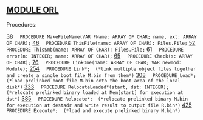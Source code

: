 
## [MODULE ORL](https://github.com/io-core/Build/blob/main/ORL.Mod)

Procedures:

[38](https://github.com/io-core/Build/blob/main/ORL.Mod#38) `  PROCEDURE MakeFileName(VAR FName: ARRAY OF CHAR; name, ext: ARRAY OF CHAR);`
[46](https://github.com/io-core/Build/blob/main/ORL.Mod#46) `  PROCEDURE ThisFile(name: ARRAY OF CHAR): Files.File;`
[52](https://github.com/io-core/Build/blob/main/ORL.Mod#52) `  PROCEDURE ThisSmb(name: ARRAY OF CHAR): Files.File;`
[61](https://github.com/io-core/Build/blob/main/ORL.Mod#61) `  PROCEDURE error(n: INTEGER; name: ARRAY OF CHAR);`
[65](https://github.com/io-core/Build/blob/main/ORL.Mod#65) `  PROCEDURE Check(s: ARRAY OF CHAR);`
[76](https://github.com/io-core/Build/blob/main/ORL.Mod#76) `  PROCEDURE LinkOne(name: ARRAY OF CHAR; VAR newmod: Module);`
[254](https://github.com/io-core/Build/blob/main/ORL.Mod#254) `  PROCEDURE Link*;  (*link multiple object files together and create a single boot file M.bin from them*)`
[308](https://github.com/io-core/Build/blob/main/ORL.Mod#308) `  PROCEDURE Load*;  (*load prelinked boot file M.bin onto the boot area of the local disk*)`
[333](https://github.com/io-core/Build/blob/main/ORL.Mod#333) `  PROCEDURE RelocateLoaded*(start, dst: INTEGER);  (*relocate prelinked binary loaded at Mem[start] for execution at dst*)`
[385](https://github.com/io-core/Build/blob/main/ORL.Mod#385) `  PROCEDURE Relocate*;  (*relocate prelinked binary M.bin for execution at destadr and write result to output file R.bin*)`
[425](https://github.com/io-core/Build/blob/main/ORL.Mod#425) `  PROCEDURE Execute*;  (*load and execute prelinked binary M.bin*)`
